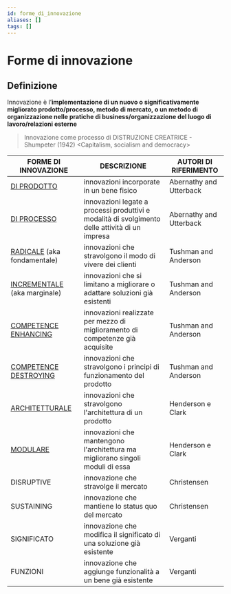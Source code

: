 ```yaml
---
id: forme_di_innovazione
aliases: []
tags: []
---
```


# Forme di innovazione

## Definizione

Innovazione è l’**implementazione di un nuovo o significativamente migliorato prodotto/processo, metodo di mercato, o un metodo di organizzazione nelle pratiche di business/organizzazione del luogo di lavoro/relazioni esterne**

> Innovazione come processo di DISTRUZIONE CREATRICE
> \- Shumpeter (1942) <Capitalism, socialism and democracy>

| FORME DI INNOVAZIONE  | DESCRIZIONE                                                                                     | AUTORI DI RIFERIMENTO   |
| --------------------- | ----------------------------------------------------------------------------------------------- | ----------------------- |
| [DI PRODOTTO](pages/gip/innovazione%20di%20prodotto%20e%20di%20processo.md)           | innovazioni incorporate in un bene fisico                                                       | Abernathy and Utterback |
| [DI PROCESSO](pages/gip/innovazione_prodotto_processo.md)           | innovazioni legate a processi produttivi e modalità di svolgimento delle attività di un impresa | Abernathy and Utterback |
| [RADICALE](gip/innovazione%20radicale%20e%20incrementale.md) (aka fondamentale)             | innovazioni che stravolgono il modo di vivere dei clienti                                       | Tushman and Anderson    |
| [INCREMENTALE](gip/innovazione%20radicale%20e%20incrementale.md) (aka marginale)         | innovazioni che si limitano a migliorare o adattare soluzioni già esistenti                     | Tushman and Anderson    |
| [COMPETENCE ENHANCING](gip/innovazione%20competence%20destroying%20e%20enhancing.md)  | innovazioni realizzate per mezzo di miglioramento di competenze già acquisite                   | Tushman and Anderson    |
| [COMPETENCE DESTROYING](gip/innovazione%20competence%20destroying%20e%20enhancing.md) | innovazioni che stravolgono i principi di funzionamento del prodotto                            | Tushman and Anderson    |
| [ARCHITETTURALE](gip/innovazione%20architetturale%20e%20modulare.md)        | innovazioni che stravolgono l'architettura di un prodotto                                       | Henderson e Clark       |
| [MODULARE](gip/innovazione%20architetturale%20e%20modulare.md)              | innovazioni che mantengono l'architettura ma migliorano singoli moduli di essa                  | Henderson e Clark       |
| DISRUPTIVE            | innovazione che stravolge il mercato                                                            | Christensen             |
| SUSTAINING            | innovazione che mantiene lo status quo del mercato                                              | Christensen             |
| SIGNIFICATO           | innovazione che modifica il significato di una soluzione già esistente                          | Verganti                |
| FUNZIONI              | innovazione che aggiunge funzionalità a un bene già esistente                                   | Verganti                |                      |                                                                                                 |                         |

